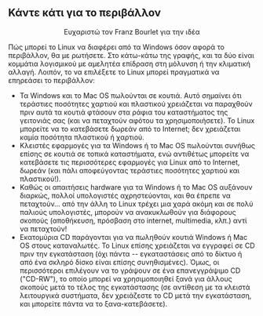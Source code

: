 



<h2>Κάντε κάτι για το περιβάλλον</h2>

<p align="center">Ευχαριστώ τον Franz Bourlet για την ιδέα

Πώς μπορεί το Linux να διαφέρει από τα Windows όσον αφορά το περιβάλλον,
θα με ρωτήσετε. Στο κάτω-κάτω της γραφής, και τα δύο είναι κομμάτια
λογισμικού με αμελητέα επίδραση στη μόλυνση ή την κλιματική αλλαγή.
Λοιπόν, το να επιλέξετε το Linux μπορεί πραγματικά να επηρεάσει το
περιβάλλον:

<ul>

<li>Τα Windows και το Mac OS πωλούνται σε κουτιά. Αυτό σημαίνει ότι
τεράστιες ποσότητες χαρτιού και πλαστικού χρειάζεται να παραχθούν πριν
αυτά τα κουτιά φτάσουν στα ράφια του καταστήματος της γειτονιάς σας
(και να πεταχτούν αφότου τα χρησιμοποιήσετε). Το Linux μπορείτε να το
κατεβάσετε δωρεάν από το Internet; δεν χρειάζεται καμία ποσότητα 
πλαστικού ή χαρτιού.</li>

<li>Κλειστές εφαρμογές για τα Windows ή το Mac OS πωλούνται συνήθως επίσης
σε κουτιά σε τοπικά καταστήματα, ενώ αντιθέτως μπορείτε να κατεβάσετε τις
περισσότερες εφαρμογές για Linux από το Internet, δωρεάν (και πάλι 
αποφεύγοντας τεράστιες ποσότητες χαρτιού και πλαστικού!).</li>

<li>Καθώς οι απαιτήσεις hardware για τα Windows ή το Mac OS αυξάνουν διαρκώς,
πολλοί υπολογιστές αχρηστεύονται, και θα έπρεπε να πεταχτούν... από την
άλλη το Linux τρέχει μια χαρά ακόμη και σε πολύ παλιούς υπολογιστές, μπορούν
να ανακυκλωθούν για διάφορους σκοπούς (αποθήκευση, πρόσβαση στο internet,
multimedia, κλπ.) αντί να πεταχτούν!</li>

<li>Εκατομύρια CD παράγονται για να πωληθούν κουτιά Windows ή Mac OS στους
καταναλωτές. Το Linux επίσης χρειάζεται να εγγραφεί σε CD πριν την εγκατάσταση
(όχι πάντα -- εγκαταστάσεις από το δίκτυο ή από ένα σκληρό δίσκο είναι επίσης
συνηθισμένες). Όμως, οι περισσότεροι επιλέγουν να το γράψουν σε ένα
επανεγγράψιμο CD ("CD-RW"), το οποίο μπορεί να χρησιμοποιηθεί ξανά για άλλους 
σκοπούς μετά το τέλος της εγκατάστασης (σε αντίθεση με τα κλειστά λειτουργικά
συστήματα, δεν χρειάζεστε το CD μετά την εγκατάσταση, και μπορείτε πάντα να το
ξανα-κατεβάσετε).</li>

</ul>




